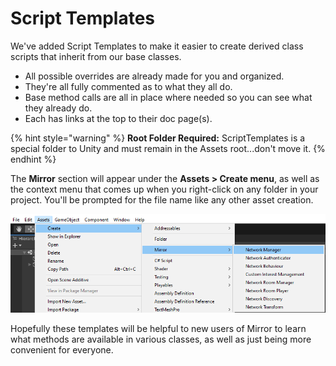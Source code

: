# Script Templates

We've added Script Templates to make it easier to create derived class scripts that inherit from our base classes.

* All possible overrides are already made for you and organized.
* They're all fully commented as to what they all do.
* Base method calls are all in place where needed so you can see what they already do.
* Each has links at the top to their doc page(s).

{% hint style="warning" %}
**Root Folder Required:** ScriptTemplates is a special folder to Unity and must remain in the Assets root...don't move it.
{% endhint %}

The **Mirror** section will appear under the **Assets > Create menu**, as well as the context menu that comes up when you right-click on any folder in your project. You'll be prompted for the file name like any other asset creation.

![Script Template menu in Unity](<../../.gitbook/assets/image (45) (2).png>)

Hopefully these templates will be helpful to new users of Mirror to learn what methods are available in various classes, as well as just being more convenient for everyone.

